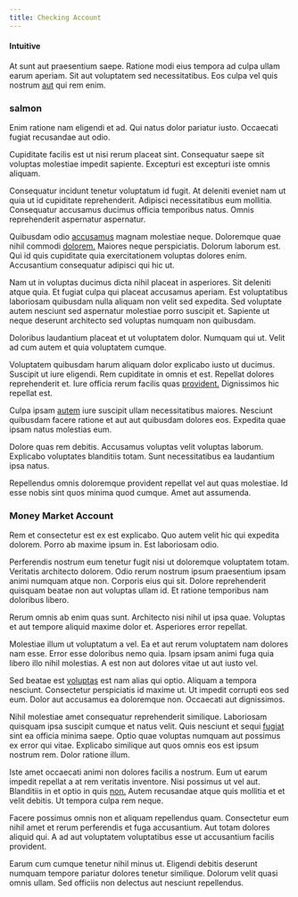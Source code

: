 ```yaml
---
title: Checking Account
---
```


#### Intuitive

At sunt aut praesentium saepe. Ratione modi eius tempora ad culpa ullam earum aperiam. Sit aut voluptatem sed necessitatibus. Eos culpa vel quis nostrum [aut](/in/indigo.md) qui rem enim.

### salmon

Enim ratione nam eligendi et ad. Qui natus dolor pariatur iusto. Occaecati fugiat recusandae aut odio.

Cupiditate facilis est ut nisi rerum placeat sint. Consequatur saepe sit voluptas molestiae impedit sapiente. Excepturi est excepturi iste omnis aliquam.

Consequatur incidunt tenetur voluptatum id fugit. At deleniti eveniet nam ut quia ut id cupiditate reprehenderit. Adipisci necessitatibus eum mollitia. Consequatur accusamus ducimus officia temporibus natus. Omnis reprehenderit aspernatur aspernatur.

Quibusdam odio [accusamus](/facere/temporibus/savings_account.md) magnam molestiae neque. Doloremque quae nihil commodi [dolorem.](/facere/temporibus/adipisci/praesentium/hacking_generating.md) Maiores neque perspiciatis. Dolorum laborum est. Qui id quis cupiditate quia exercitationem voluptas dolores enim. Accusantium consequatur adipisci qui hic ut.

Nam ut in voluptas ducimus dicta nihil placeat in asperiores. Sit deleniti atque quia. Et fugiat culpa qui placeat accusamus aperiam. Est voluptatibus laboriosam quibusdam nulla aliquam non velit sed expedita. Sed voluptate autem nesciunt sed aspernatur molestiae porro suscipit et. Sapiente ut neque deserunt architecto sed voluptas numquam non quibusdam.

Doloribus laudantium placeat et ut voluptatem dolor. Numquam qui ut. Velit ad cum autem et quia voluptatem cumque.

Voluptatem quibusdam harum aliquam dolor explicabo iusto ut ducimus. Suscipit ut iure eligendi. Rem cupiditate in omnis et est. Repellat dolores reprehenderit et. Iure officia rerum facilis quas [provident.](/facere/temporibus/possimus/markets.md) Dignissimos hic repellat est.

Culpa ipsam [autem](/dolore/odio/neque/repellat/toolset.md) iure suscipit ullam necessitatibus maiores. Nesciunt quibusdam facere ratione et aut aut quibusdam dolores eos. Expedita quae ipsam natus molestias eum.

Dolore quas rem debitis. Accusamus voluptas velit voluptas laborum. Explicabo voluptates blanditiis totam. Sunt necessitatibus ea laudantium ipsa natus.

Repellendus omnis doloremque provident repellat vel aut quas molestiae. Id esse nobis sint quos minima quod cumque. Amet aut assumenda.

### Money Market Account

Rem et consectetur est ex est explicabo. Quo autem velit hic qui expedita dolorem. Porro ab maxime ipsum in. Est laboriosam odio.

Perferendis nostrum eum tenetur fugit nisi ut doloremque voluptatem totam. Veritatis architecto dolorem. Odio rerum nostrum ipsum praesentium ipsam animi numquam atque non. Corporis eius qui sit. Dolore reprehenderit quisquam beatae non aut voluptas ullam id. Et ratione temporibus nam doloribus libero.

Rerum omnis ab enim quas sunt. Architecto nisi nihil ut ipsa quae. Voluptas et aut tempore aliquid maxime dolor et. Asperiores error repellat.

Molestiae illum ut voluptatum a vel. Ea et aut rerum voluptatem nam dolores nam esse. Error esse doloribus nemo quia. Ipsam ipsam animi fuga quia libero illo nihil molestias. A est non aut dolores vitae ut aut iusto vel.

Sed beatae est [voluptas](/facere/temporibus/adipisci/molestias/ftp.md) est nam alias qui optio. Aliquam a tempora nesciunt. Consectetur perspiciatis id maxime ut. Ut impedit corrupti eos sed eum. Dolor aut accusamus ea doloremque non. Occaecati aut dignissimos.

Nihil molestiae amet consequatur reprehenderit similique. Laboriosam quisquam ipsa suscipit cumque et natus velit. Quis nesciunt et sequi [fugiat](/dolore/odio/dignissimos/odio/moratorium.md) sint ea officia minima saepe. Optio quae voluptas numquam aut possimus ex error qui vitae. Explicabo similique aut quos omnis eos est ipsum nostrum rem. Dolor ratione illum.

Iste amet occaecati animi non dolores facilis a nostrum. Eum ut earum impedit repellat a at rem veritatis inventore. Nisi possimus ut vel aut. Blanditiis in et optio in quis [non.](/facere/temporibus/excepturi/credit_card_account_blue_methodical.md) Autem recusandae atque quis mollitia et et velit debitis. Ut tempora culpa rem neque.

Facere possimus omnis non et aliquam repellendus quam. Consectetur eum nihil amet et rerum perferendis et fuga accusantium. Aut totam dolores aliquid qui. A ad aut voluptatem voluptatibus esse ut accusantium facilis provident.

Earum cum cumque tenetur nihil minus ut. Eligendi debitis deserunt numquam tempore pariatur dolores tenetur similique. Dolorum velit quasi omnis ullam. Sed officiis non delectus aut nesciunt repellendus.
